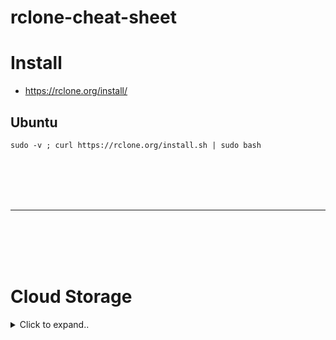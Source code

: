 # rclone-cheat-sheet


# Install
- https://rclone.org/install/

## Ubuntu
```shell
sudo -v ; curl https://rclone.org/install.sh | sudo bash
```

















<br><br>
<br><br>
___
<br><br>
<br><br>



# Cloud Storage

<details><summary>Click to expand..</summary>

# Proton Drive
- https://rclone.org/protondrive/

```shell
rclone config

# Choose n) New remote

# set as name `remote`

# Choose number for Proton Drive - 43 / Proton Drive

# Enter username

# Choose y) Yes type in my own password

# Enter 2fa of your authenticator app

# Select y at Edit advanced config?

# Select y if you choosed a second layer password

# At encoding rpess enter for default

# Press again enter as default for file size

# Press again enter as default for app version

# Choose true for replace_existing_draft

# Choose true for enable_caching

# Set description for your remote

# Then choose no if it ask again for Edit advanced config?
```



# FAQ

## WARN RESTY 422 POST https://mail.proton.me/api/auth/v4: For security reasons, please complete CAPTCHA. If you can't pass it, please try updating your app or contact us here: https://proton.me/support/appeal-abuse (Code=9001, Status=422), Attempt 1
2025/02/17 13:07:41.224555 ERROR RESTY 422 POST https://mail.proton.me/api/auth/v4: For security reasons, please complete CAPTCHA. I
- Open `https://mail.proton.me` in new incognito browser window, sign-in and solve captcha. Then your host IP will be marked as captcha solved and you can continue
  
</details>



